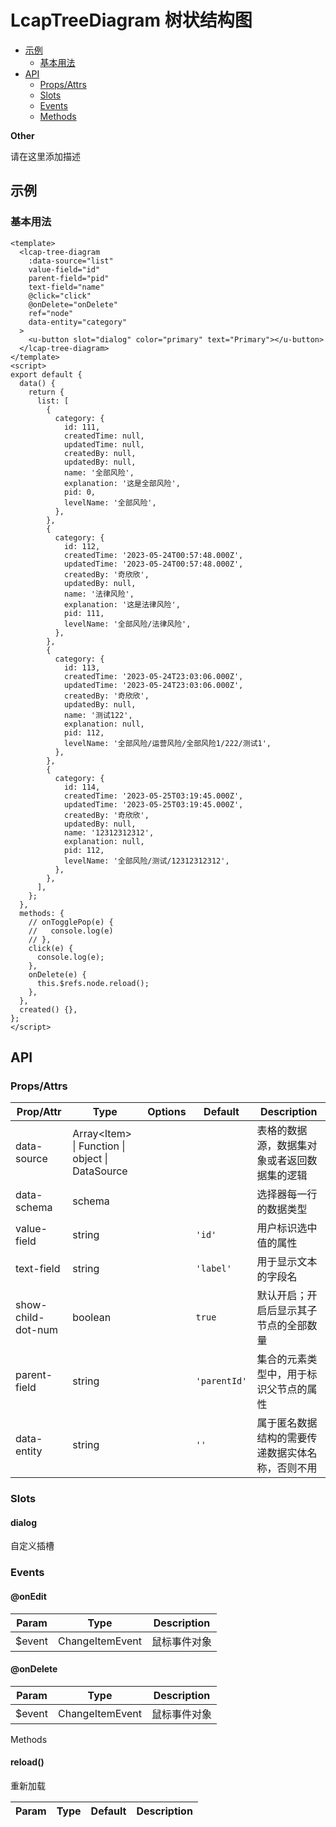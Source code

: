 <!-- 该 README.md 根据 api.yaml 和 docs/*.md 自动生成，为了方便在 GitHub 和 NPM 上查阅。如需修改，请查看源文件 -->

# LcapTreeDiagram 树状结构图

- [示例](#示例)
    - [基本用法](#基本用法)
- [API]()
    - [Props/Attrs](#propsattrs)
    - [Slots](#slots)
    - [Events](#events)
    - [Methods](#methods)

**Other**

请在这里添加描述

## 示例
### 基本用法

```vue
<template>
  <lcap-tree-diagram
    :data-source="list"
    value-field="id"
    parent-field="pid"
    text-field="name"
    @click="click"
    @onDelete="onDelete"
    ref="node"
    data-entity="category"
  >
    <u-button slot="dialog" color="primary" text="Primary"></u-button>
  </lcap-tree-diagram>
</template>
<script>
export default {
  data() {
    return {
      list: [
        {
          category: {
            id: 111,
            createdTime: null,
            updatedTime: null,
            createdBy: null,
            updatedBy: null,
            name: '全部风险',
            explanation: '这是全部风险',
            pid: 0,
            levelName: '全部风险',
          },
        },
        {
          category: {
            id: 112,
            createdTime: '2023-05-24T00:57:48.000Z',
            updatedTime: '2023-05-24T00:57:48.000Z',
            createdBy: '奇欣欣',
            updatedBy: null,
            name: '法律风险',
            explanation: '这是法律风险',
            pid: 111,
            levelName: '全部风险/法律风险',
          },
        },
        {
          category: {
            id: 113,
            createdTime: '2023-05-24T23:03:06.000Z',
            updatedTime: '2023-05-24T23:03:06.000Z',
            createdBy: '奇欣欣',
            updatedBy: null,
            name: '测试122',
            explanation: null,
            pid: 112,
            levelName: '全部风险/运营风险/全部风险1/222/测试1',
          },
        },
        {
          category: {
            id: 114,
            createdTime: '2023-05-25T03:19:45.000Z',
            updatedTime: '2023-05-25T03:19:45.000Z',
            createdBy: '奇欣欣',
            updatedBy: null,
            name: '12312312312',
            explanation: null,
            pid: 112,
            levelName: '全部风险/测试/12312312312',
          },
        },
      ],
    };
  },
  methods: {
    // onTogglePop(e) {
    //   console.log(e)
    // },
    click(e) {
      console.log(e);
    },
    onDelete(e) {
      this.$refs.node.reload();
    },
  },
  created() {},
};
</script>
```

## API
### Props/Attrs

| Prop/Attr | Type | Options | Default | Description |
| --------- | ---- | ------- | ------- | ----------- |
| data-source | Array\<Item\> \| Function \| object \| DataSource |  |  | 表格的数据源，数据集对象或者返回数据集的逻辑 |
| data-schema | schema |  |  | 选择器每一行的数据类型 |
| value-field | string |  | `'id'` | 用户标识选中值的属性 |
| text-field | string |  | `'label'` | 用于显示文本的字段名 |
| show-child-dot-num | boolean |  | `true` | 默认开启；开启后显示其子节点的全部数量 |
| parent-field | string |  | `'parentId'` | 集合的元素类型中，用于标识父节点的属性 |
| data-entity | string |  | `''` | 属于匿名数据结构的需要传递数据实体名称，否则不用 |

### Slots

#### dialog

自定义插槽

### Events

#### @onEdit



| Param | Type | Description |
| ----- | ---- | ----------- |
| $event | ChangeItemEvent | 鼠标事件对象 |

#### @onDelete



| Param | Type | Description |
| ----- | ---- | ----------- |
| $event | ChangeItemEvent | 鼠标事件对象 |

Methods

#### reload()

重新加载

| Param | Type | Default | Description |
| ----- | ---- | ------- | ----------- |

